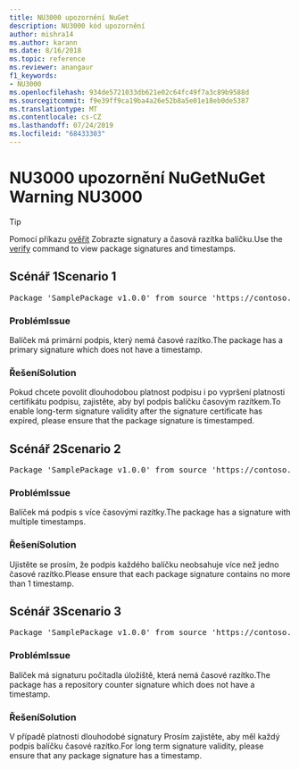 ```yaml
---
title: NU3000 upozornění NuGet
description: NU3000 kód upozornění
author: mishra14
ms.author: karann
ms.date: 8/16/2018
ms.topic: reference
ms.reviewer: anangaur
f1_keywords:
- NU3000
ms.openlocfilehash: 934de5721033db621e02c64fc49f7a3c89b9588d
ms.sourcegitcommit: f9e39ff9ca19ba4a26e52b8a5e01e18eb0de5387
ms.translationtype: MT
ms.contentlocale: cs-CZ
ms.lasthandoff: 07/24/2019
ms.locfileid: "68433303"
---
```

# <a name="nuget-warning-nu3000"></a><span data-ttu-id="67121-103">NU3000 upozornění NuGet</span><span class="sxs-lookup"><span data-stu-id="67121-103">NuGet Warning NU3000</span></span>

> [!Tip]
> <span data-ttu-id="67121-104">Pomocí příkazu [ověřit](../cli-reference/cli-ref-verify.md) Zobrazte signatury a časová razítka balíčku.</span><span class="sxs-lookup"><span data-stu-id="67121-104">Use the [verify](../cli-reference/cli-ref-verify.md) command to view package signatures and timestamps.</span></span>

## <a name="scenario-1"></a><span data-ttu-id="67121-105">Scénář 1</span><span class="sxs-lookup"><span data-stu-id="67121-105">Scenario 1</span></span>

<pre>Package 'SamplePackage v1.0.0' from source 'https://contoso.com/index.json': The primary signature does not have a timestamp.</pre>

### <a name="issue"></a><span data-ttu-id="67121-106">Problém</span><span class="sxs-lookup"><span data-stu-id="67121-106">Issue</span></span>

<span data-ttu-id="67121-107">Balíček má primární podpis, který nemá časové razítko.</span><span class="sxs-lookup"><span data-stu-id="67121-107">The package has a primary signature which does not have a timestamp.</span></span>


### <a name="solution"></a><span data-ttu-id="67121-108">Řešení</span><span class="sxs-lookup"><span data-stu-id="67121-108">Solution</span></span>

<span data-ttu-id="67121-109">Pokud chcete povolit dlouhodobou platnost podpisu i po vypršení platnosti certifikátu podpisu, zajistěte, aby byl podpis balíčku časovým razítkem.</span><span class="sxs-lookup"><span data-stu-id="67121-109">To enable long-term signature validity after the signature certificate has expired, please ensure that the package signature is timestamped.</span></span>



## <a name="scenario-2"></a><span data-ttu-id="67121-110">Scénář 2</span><span class="sxs-lookup"><span data-stu-id="67121-110">Scenario 2</span></span>

<pre>Package 'SamplePackage v1.0.0' from source 'https://contoso.com/index.json': Multiple timestamps are not accepted.</pre>

### <a name="issue"></a><span data-ttu-id="67121-111">Problém</span><span class="sxs-lookup"><span data-stu-id="67121-111">Issue</span></span>

<span data-ttu-id="67121-112">Balíček má podpis s více časovými razítky.</span><span class="sxs-lookup"><span data-stu-id="67121-112">The package has a signature with multiple timestamps.</span></span>


### <a name="solution"></a><span data-ttu-id="67121-113">Řešení</span><span class="sxs-lookup"><span data-stu-id="67121-113">Solution</span></span>

<span data-ttu-id="67121-114">Ujistěte se prosím, že podpis každého balíčku neobsahuje více než jedno časové razítko.</span><span class="sxs-lookup"><span data-stu-id="67121-114">Please ensure that each package signature contains no more than 1 timestamp.</span></span>



## <a name="scenario-3"></a><span data-ttu-id="67121-115">Scénář 3</span><span class="sxs-lookup"><span data-stu-id="67121-115">Scenario 3</span></span>

<pre>Package 'SamplePackage v1.0.0' from source 'https://contoso.com/index.json': The repository countersignature does not have a timestamp.</pre>

### <a name="issue"></a><span data-ttu-id="67121-116">Problém</span><span class="sxs-lookup"><span data-stu-id="67121-116">Issue</span></span>

<span data-ttu-id="67121-117">Balíček má signaturu počítadla úložiště, která nemá časové razítko.</span><span class="sxs-lookup"><span data-stu-id="67121-117">The package has a repository counter signature which does not have a timestamp.</span></span>


### <a name="solution"></a><span data-ttu-id="67121-118">Řešení</span><span class="sxs-lookup"><span data-stu-id="67121-118">Solution</span></span>

<span data-ttu-id="67121-119">V případě platnosti dlouhodobé signatury Prosím zajistěte, aby měl každý podpis balíčku časové razítko.</span><span class="sxs-lookup"><span data-stu-id="67121-119">For long term signature validity, please ensure that any package signature has a timestamp.</span></span>


